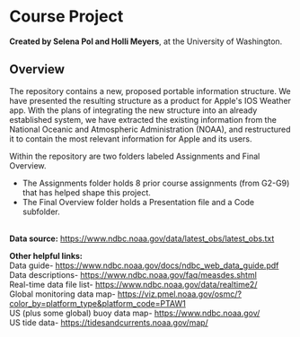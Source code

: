 # Course Project 
**Created by Selena Pol and Holli Meyers**, at the University of Washington. <br/>

## Overview
The repository contains a new, proposed portable information structure. We have presented the resulting structure as a product for Apple's IOS Weather app. With the plans of integrating the new structure into an already established system, we have extracted the existing information from the National Oceanic and Atmospheric Administration (NOAA), and restructured it to contain the most relevant information for Apple and its users. <br/>

Within the repository are two folders labeled Assignments and Final Overview.
+ The Assignments folder holds 8 prior course assignments (from G2-G9) that has helped shape this project.
+ The Final Overview folder holds a Presentation file and a Code subfolder.

<br/>**Data source:** https://www.ndbc.noaa.gov/data/latest_obs/latest_obs.txt

**Other helpful links:** <br/>
Data guide- https://www.ndbc.noaa.gov/docs/ndbc_web_data_guide.pdf <br/>
Data descriptions- https://www.ndbc.noaa.gov/faq/measdes.shtml <br/>
Real-time data file list- https://www.ndbc.noaa.gov/data/realtime2/ <br/>
Global monitoring data map- https://viz.pmel.noaa.gov/osmc/?color_by=platform_type&platform_code=PTAW1 <br/>
US (plus some global) buoy data map- https://www.ndbc.noaa.gov/ <br/>
US tide data- https://tidesandcurrents.noaa.gov/map/
